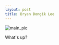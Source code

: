 ```yaml
---
layout: post
title: Bryan Dongik Lee
---
```


![main_pic](https://photos.app.goo.gl/8TqZVU5eHY5ep0Vg2)

What's up?
